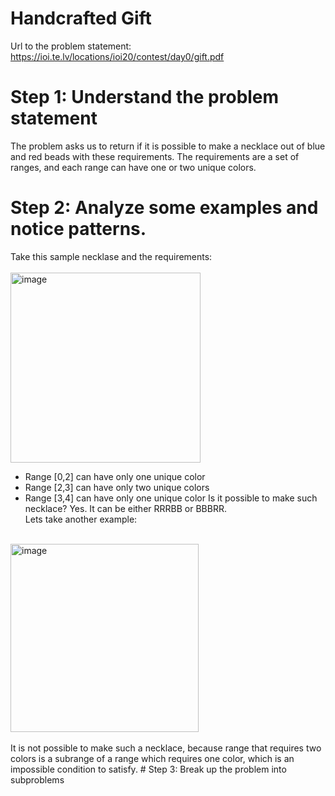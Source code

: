 # Handcrafted Gift
Url to the problem statement: https://ioi.te.lv/locations/ioi20/contest/day0/gift.pdf
# Step 1: Understand the problem statement
The problem asks us to return if it is possible to make a necklace out of blue and red beads with these requirements. The requirements are a set of ranges, and each range can have one or two unique colors.<br>
# Step 2: Analyze some examples and notice patterns.
Take this sample necklase and the requirements:<br>
<br>
<img width="304" alt="image" src="https://github.com/N4m3N1ck/Competitive-Programming.md/assets/138298706/af62b307-5cc7-4d14-89dd-cd0f7a933f68"> <br>
- Range [0,2] can have only one unique color
- Range [2,3] can have only two unique colors
- Range [3,4] can have only one unique color
Is it possible to make such necklace? Yes. It can be either RRRBB or BBBRR. <br>
Lets take another example: <br>
<br>
<img width="301" alt="image" src="https://github.com/N4m3N1ck/Competitive-Programming.md/assets/138298706/098f50a5-32fb-4f4f-82dc-87cb427833e3"> <br>
<br>
It is not possible to make such a necklace, because range that requires two colors is a subrange of a range which requires one color, which is an impossible condition to satisfy.
# Step 3: Break up the problem into subproblems
